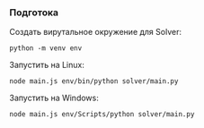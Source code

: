 ### Подготока

Создать вирутальное окружение для Solver:
```commandline
python -m venv env
```

Запустить на Linux:
```commandline
node main.js env/bin/python solver/main.py
```

Запустить на Windows:
```commandline
node main.js env/Scripts/python solver/main.py
```
